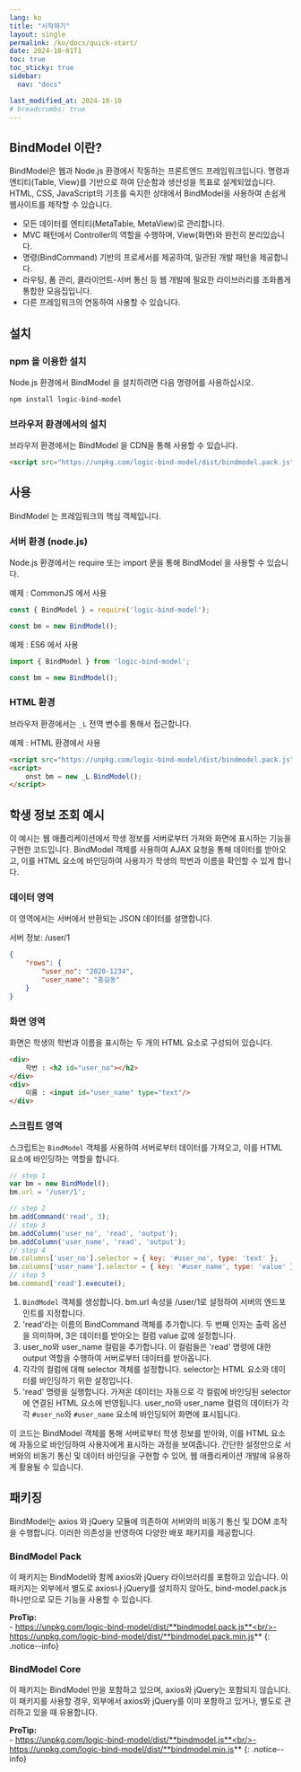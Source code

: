 ```yaml
---
lang: ko
title: "시작하기"
layout: single
permalink: /ko/docs/quick-start/
date: 2024-10-01T1
toc: true
toc_sticky: true
sidebar:
  nav: "docs"

last_modified_at: 2024-10-10
# breadcrumbs: true
---
```

## BindModel 이란?

BindModel은 웹과 Node.js 환경에서 작동하는 프론트엔드 프레임워크입니다. 명령과 엔티티(Table, View)를 기반으로 하여 단순함과 생산성을 목표로 설계되었습니다. HTML, CSS, JavaScript의 기초를 숙지한 상태에서 BindModel을 사용하여 손쉽게 웹사이트를 제작할 수 있습니다.

- 모든 데이터를 엔티티(MetaTable, MetaView)로 관리합니다.
- MVC 패턴에서 Controller의 역할을 수행하며, View(화면)와 완전히 분리있습니다.
- 명령(BindCommand) 기반의 프로세서를 제공하여, 일관된 개발 패턴을 제공합니다.
- 라우팅, 폼 관리, 클라이언트-서버 통신 등 웹 개발에 필요한 라이브러리를 조화롭게 통합한 모음집입니다.
- 다른 프레임워크의 연동하여 사용할 수 있습니다.


<!-- **Note:** You won't ever assign this layout directly to a post or page. Instead all other layouts will build off of it by setting `layout: default` in their YAML Front Matter.
{: .notice} -->


<!-- ![image-left](/assets/images/image-alignment-150x150.jpg){: .align-left} The rest of this paragraph is filler for the sake of seeing the text wrap around the 150×150 image, which is **left aligned**. There should be plenty of room above, below, and to the right of the image. Just look at him there --- Hey guy! Way to rock that left side. I don't care what the right aligned image says, you look great. Don't let anyone else tell you differently. -->


## 설치

### npm 을 이용한 설치

Node.js 환경에서 BindModel 을 설치하려면 다음 명령어를 사용하십시오.

```sh
npm install logic-bind-model
```

### 브라우저 환경에서의 설치

브라우저 환경에서는 BindModel 을 CDN을 통해 사용할 수 있습니다.

```html
<script src="https://unpkg.com/logic-bind-model/dist/bindmodel.pack.js"></script>
```



## 사용

BindModel 는 프레임워크의 핵심 객체입니다.

### 서버 환경 (node.js)

Node.js 환경에서는 require 또는 import 문을 통해 BindModel 을 사용할 수 있습니다.

예제 : CommonJS 에서 사용
```js
const { BindModel } = require('logic-bind-model');

const bm = new BindModel();
```


예제 : ES6 에서 사용
```js
import { BindModel } from 'logic-bind-model';  

const bm = new BindModel();
```

### HTML 환경

브라우저 환경에서는 `_L` 전역 변수를 통해서 접근합니다.

예제 : HTML 환경에서 사용
```html    
<script src="https://unpkg.com/logic-bind-model/dist/bindmodel.pack.js"></script>
<script>
    onst bm = new _L.BindModel();
</script>
```

## 학생 정보 조회 예시

이 예시는 웹 애플리케이션에서 학생 정보를 서버로부터 가져와 화면에 표시하는 기능을 구현한 코드입니다. BindModel 객체를 사용하여 AJAX 요청을 통해 데이터를 받아오고, 이를 HTML 요소에 바인딩하여 사용자가 학생의 학번과 이름을 확인할 수 있게 합니다.

### 데이터 영역

이 영역에서는 서버에서 반환되는 JSON 데이터를 설명합니다.

서버 정보: /user/1
```json
{
    "rows": {
        "user_no": "2020-1234",
        "user_name": "홍길동"
    }
}
```

### 화면 영역

화면은 학생의 학번과 이름을 표시하는 두 개의 HTML 요소로 구성되어 있습니다.

```html
<div>
    학번 : <h2 id="user_no"></h2>
</div>
<div>
    이름 : <input id="user_name" type="text"/>
</div>
```

### 스크립트 영역

스크립트는 `BindModel` 객체를 사용하여 서버로부터 데이터를 가져오고, 이를 HTML 요소에 바인딩하는 역할을 합니다.

```js
// step 1 
var bm = new BindModel();
bm.url = '/user/1';

// step 2
bm.addCommand('read', 3);
// step 3
bm.addColumn('user_no', 'read', 'output');
bm.addColumn('user_name', 'read', 'output');
// step 4
bm.columns['user_no'].selector = { key: '#user_no', type: 'text' };
bm.columns['user_name'].selector = { key: '#user_name', type: 'value' };
// step 5
bm.command['read'].execute();
```
1. `BindModel` 객체를 생성합니다.
   bm.url 속성을 /user/1로 설정하여 서버의 엔드포인트를 지정합니다.
2. 'read'라는 이름의 BindCommand 객체를 추가합니다.
   두 번째 인자는 출력 옵션을 의미하며, 3은 데이터를 받아오는 컬럼 value 값에 설정합니다.
3. user_no와 user_name 컬럼을 추가합니다.
   이 컬럼들은 'read' 명령에 대한 output 역할을 수행하여 서버로부터 데이터를 받아옵니다.
4. 각각의 컬럼에 대해 selector 객체를 설정합니다.
   selector는 HTML 요소와 데이터를 바인딩하기 위한 설정입니다.
5. 'read' 명령을 실행합니다.
   가져온 데이터는 자동으로 각 컬럼에 바인딩된 selector에 연결된 HTML 요소에 반영됩니다. user_no와 user_name 컬럼의 데이터가 각각 `#user_no`와 `#user_name` 요소에 바인딩되어 화면에 표시됩니다.

이 코드는 BindModel 객체를 통해 서버로부터 학생 정보를 받아와, 이를 HTML 요소에 자동으로 바인딩하여 사용자에게 표시하는 과정을 보여줍니다. 간단한 설정만으로 서버와의 비동기 통신 및 데이터 바인딩을 구현할 수 있어, 웹 애플리케이션 개발에 유용하게 활용될 수 있습니다.

## 패키징

BindModel는 axios 와 jQuery 모듈에 의존하여 서버와의 비동기 통신 및 DOM 조작을 수행합니다. 이러한 의존성을 반영하여 다양한 배포 패키지를 제공합니다.

### BindModel Pack

이 패키지는 BindModel와 함께 axios와 jQuery 라이브러리를 포함하고 있습니다. 이 패키지는 외부에서 별도로 axios나 jQuery를 설치하지 않아도, bind-model.pack.js 하나만으로 모든 기능을 사용할 수 있습니다. 

**ProTip:** <br/>- https://unpkg.com/logic-bind-model/dist/**bindmodel.pack.js**<br/>- https://unpkg.com/logic-bind-model/dist/**bindmodel.pack.min.js**
{: .notice--info}

### BindModel Core

이 패키지는 BindModel 만을 포함하고 있으며, axios와 jQuery는 포함되지 않습니다. 이 패키지를 사용할 경우, 외부에서 axios와 jQuery를 이미 포함하고 있거나, 별도로 관리하고 있을 때 유용합니다.

**ProTip:** 
<br/>- https://unpkg.com/logic-bind-model/dist/**bindmodel.js**<br/>- https://unpkg.com/logic-bind-model/dist/**bindmodel.min.js**
{: .notice--info}
